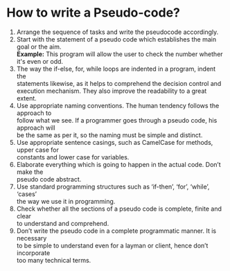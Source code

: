 # How to write a Pseudo-code?

1. Arrange the sequence of tasks and write the pseudocode accordingly.  
1. Start with the statement of a pseudo code which establishes the main  
goal or the aim.  
**Example:** This program will allow the user to check the number whether  
it's even or odd.  
1. The way the if-else, for, while loops are indented in a program, indent the  
statements likewise, as it helps to comprehend the decision control and  
execution mechanism. They also improve the readability to a great extent.
1. Use appropriate naming conventions. The human tendency follows the approach to  
follow what we see. If a programmer goes through a pseudo code, his approach will  
be the same as per it, so the naming must be simple and distinct.
1. Use appropriate sentence casings, such as CamelCase for methods, upper case for  
constants and lower case for variables.
1. Elaborate everything which is going to happen in the actual code. Don’t make the  
pseudo code abstract.
1. Use standard programming structures such as ‘if-then’, ‘for’, ‘while’, ‘cases’  
the way we use it in programming.
1. Check whether all the sections of a pseudo code is complete, finite and clear  
to understand and comprehend.
1. Don’t write the pseudo code in a complete programmatic manner. It is necessary  
to be simple to understand even for a layman or client, hence don’t incorporate  
too many technical terms.
